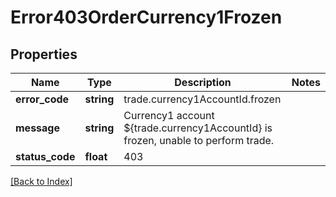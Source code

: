 # Error403OrderCurrency1Frozen

## Properties

Name | Type | Description | Notes
------------ | ------------- | ------------- | -------------
**error_code** | **string** | trade.currency1AccountId.frozen |
**message** | **string** | Currency1 account ${trade.currency1AccountId} is frozen, unable to perform trade. |
**status_code** | **float** | 403 |

[[Back to Index]](../index.md)
